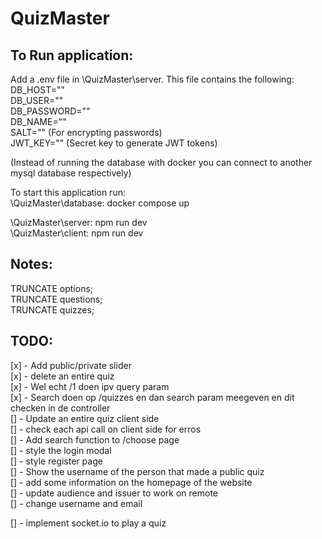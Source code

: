# QuizMaster
## To Run application:
Add a .env file in \QuizMaster\server. This file contains the following:  
DB_HOST=""  
DB_USER=""  
DB_PASSWORD=""  
DB_NAME=""  
SALT="" (For encrypting passwords)  
JWT_KEY="" (Secret key to generate JWT tokens)  

(Instead of running the database with docker you can connect to another mysql database respectively)

To start this application run:  
\QuizMaster\database: docker compose up   
  
\QuizMaster\server: npm run dev  
\QuizMaster\client: npm run dev  

## Notes:
TRUNCATE options;  
TRUNCATE questions;  
TRUNCATE quizzes; 

## TODO:
[x] - Add public/private slider  
[x] - delete an entire quiz  
[x] - Wel echt /1 doen ipv query param  
[x] - Search doen op /quizzes en dan search param meegeven en dit checken in de controller  
[] - Update an entire quiz client side  
[] - check each api call on client side for erros  
[] - Add search function to /choose page  
[] - style the login modal  
[] - style register page  
[] - Show the username of the person that made a public quiz     
[] - add some information on the homepage of the website   
[] - update audience and issuer to work on remote  
[] - change username and email    

[] - implement socket.io to play a quiz  
 
